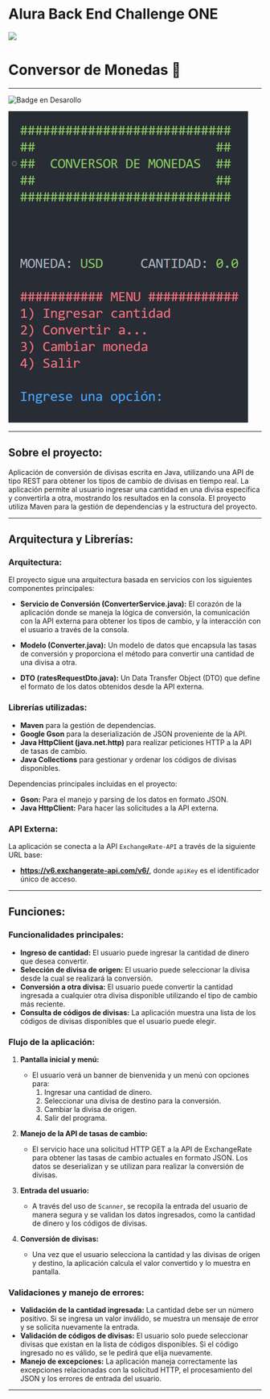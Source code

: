 # Alura Back End Challenge ONE

![](https://api.visitorbadge.io/api/VisitorHit?user=matiasnm&repo=/matiasnm/aluraJavaChallenge1&countColor=%230e75b6)
 <h1 aling="center"> Conversor de Monedas 🏦 </h1>

___

![Badge en Desarollo](https://img.shields.io/badge/STATUS-FINALIZADO-green)

![Conversor de monedas](https://github.com/matiasnm/aluraJavaChallenge1/blob/main/README.png)
___
## Sobre el proyecto:

Aplicación de conversión de divisas escrita en Java, utilizando una API de tipo REST para obtener los tipos de cambio de divisas en tiempo real. La aplicación permite al usuario ingresar una cantidad en una divisa específica y convertirla a otra, mostrando los resultados en la consola. El proyecto utiliza Maven para la gestión de dependencias y la estructura del proyecto.

___
## Arquitectura y Librerías:

### Arquitectura:
El proyecto sigue una arquitectura basada en servicios con los siguientes componentes principales:

- **Servicio de Conversión (ConverterService.java):** El corazón de la aplicación donde se maneja la lógica de conversión, la comunicación con la API externa para obtener los tipos de cambio, y la interacción con el usuario a través de la consola.
  
- **Modelo (Converter.java):** Un modelo de datos que encapsula las tasas de conversión y proporciona el método para convertir una cantidad de una divisa a otra.

- **DTO (ratesRequestDto.java):** Un Data Transfer Object (DTO) que define el formato de los datos obtenidos desde la API externa.

### Librerías utilizadas:

- **Maven** para la gestión de dependencias.
- **Google Gson** para la deserialización de JSON proveniente de la API.
- **Java HttpClient (java.net.http)** para realizar peticiones HTTP a la API de tasas de cambio.
- **Java Collections** para gestionar y ordenar los códigos de divisas disponibles.

Dependencias principales incluidas en el proyecto:
- **Gson:** Para el manejo y parsing de los datos en formato JSON.
- **Java HttpClient:** Para hacer las solicitudes a la API externa.
  
### API Externa:
La aplicación se conecta a la API `ExchangeRate-API` a través de la siguiente URL base:
- **https://v6.exchangerate-api.com/v6/**, donde `apiKey` es el identificador único de acceso.

___

## Funciones:

### Funcionalidades principales:
- **Ingreso de cantidad:** El usuario puede ingresar la cantidad de dinero que desea convertir.
- **Selección de divisa de origen:** El usuario puede seleccionar la divisa desde la cual se realizará la conversión.
- **Conversión a otra divisa:** El usuario puede convertir la cantidad ingresada a cualquier otra divisa disponible utilizando el tipo de cambio más reciente.
- **Consulta de códigos de divisas:** La aplicación muestra una lista de los códigos de divisas disponibles que el usuario puede elegir.

### Flujo de la aplicación:

1. **Pantalla inicial y menú:** 
   - El usuario verá un banner de bienvenida y un menú con opciones para:
     1. Ingresar una cantidad de dinero.
     2. Seleccionar una divisa de destino para la conversión.
     3. Cambiar la divisa de origen.
     4. Salir del programa.
   
2. **Manejo de la API de tasas de cambio:** 
   - El servicio hace una solicitud HTTP GET a la API de ExchangeRate para obtener las tasas de cambio actuales en formato JSON. Los datos se deserializan y se utilizan para realizar la conversión de divisas.

3. **Entrada del usuario:** 
   - A través del uso de `Scanner`, se recopila la entrada del usuario de manera segura y se validan los datos ingresados, como la cantidad de dinero y los códigos de divisas.

4. **Conversión de divisas:** 
   - Una vez que el usuario selecciona la cantidad y las divisas de origen y destino, la aplicación calcula el valor convertido y lo muestra en pantalla.

### Validaciones y manejo de errores:

- **Validación de la cantidad ingresada:** La cantidad debe ser un número positivo. Si se ingresa un valor inválido, se muestra un mensaje de error y se solicita nuevamente la entrada.
- **Validación de códigos de divisas:** El usuario solo puede seleccionar divisas que existan en la lista de códigos disponibles. Si el código ingresado no es válido, se le pedirá que elija nuevamente.
- **Manejo de excepciones:** La aplicación maneja correctamente las excepciones relacionadas con la solicitud HTTP, el procesamiento del JSON y los errores de entrada del usuario.

___

